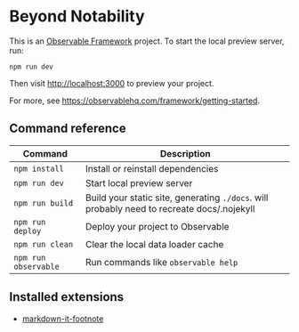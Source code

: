 # Beyond Notability

This is an [Observable Framework](https://observablehq.com/framework) project. To start the local preview server, run:

```
npm run dev
```

Then visit <http://localhost:3000> to preview your project.

For more, see <https://observablehq.com/framework/getting-started>.


## Command reference

| Command           | Description                                              |
| ----------------- | -------------------------------------------------------- |
| `npm install`        | Install or reinstall dependencies                        |
| `npm run dev`        | Start local preview server                               |
| `npm run build`      | Build your static site, generating `./docs`. will probably need to recreate docs/.nojekyll            |
| `npm run deploy`     | Deploy your project to Observable                        |
| `npm run clean`      | Clear the local data loader cache                        |
| `npm run observable` | Run commands like `observable help`                      |

## Installed extensions

- [markdown-it-footnote](https://github.com/markdown-it/markdown-it-footnote)



